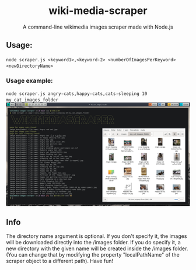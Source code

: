 <h1 align="center">wiki-media-scraper</h1>
<p align="center">A command-line wikimedia images scraper made with Node.js<p>

<h2>Usage:</h2>
<code>node scraper.js &lt;keyword1&gt;,&ltkeyword-2&gt; &ltnumberOfImagesPerKeyword&gt; &lt;newDirectoryName&gt;</code>

<h3>Usage example:</h3>
<code>node scraper.js angry-cats,happy-cats,cats-sleeping 10 my_cat_images_folder</code>
<img src="example.png">

<h2>Info</h2>
<p>The directory name argument is optional. If you don't specify it, the images will be downloaded directly into the /images folder. If you do specify it, a new directory with the given name will be created inside the /images folder. (You can change that by modifying the property "localPathName" of the scraper object to a different path). Have fun!</p>
